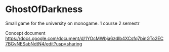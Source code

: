 # GhostOfDarkness
Small game for the university on monogame. 1 course 2 semestr

Concept document https://docs.google.com/document/d/1YOcMWbja6zdIb4XCsfq7binGTo2EC7BGvNESabNdtN4/edit?usp=sharing
